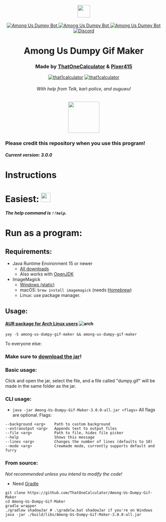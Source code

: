 <p align="center">
   <a href="https://discord.com/api/oauth2/authorize?client_id=847164104161361921&permissions=117760&scope=bot%20applications.commands" target="blank"><img src="https://shields.io/badge/invite_the-discord_bot-7289DA?logo=discord&style=for-the-badge" height="40"/></a>
   <br><br>
   <a href="https://top.gg/bot/847164104161361921/">
      <img src="https://top.gg/api/widget/status/847164104161361921.svg" alt="Among Us Dumpy Bot" />
   </a> <a href="https://top.gg/bot/847164104161361921/">
      <img src="https://top.gg/api/widget/servers/847164104161361921.svg" alt="Among Us Dumpy Bot" />
   </a> <a href="https://top.gg/bot/847164104161361921/">
      <img src="https://top.gg/api/widget/upvotes/847164104161361921.svg" alt="Among Us Dumpy Bot" />
   </a> 
   <!-- <a href="https://github.com/ThatOneCalculator/Among-Us-Dumpy-Gif-Maker/">
      <img src="https://shields.io/badge/Star_on-GitHub-black?logo=github&style=flat" />
   </a> -->
   <a href="https://discord.gg/Z7UZPR3bbW/">
      <img src="https://discordapp.com/api/guilds/716364441658327120/embed.png?style=shield" alt="Discord" />
   </a>
  <h1 align="center">Among Us Dumpy Gif Maker</h1>
</p>

<h3 align="center">Made by <a href="https://t1c.dev">ThatOneCalculator</a> & <a href="https://twitter.com/pixer415">Pixer415</a></h3>
<p align="center"> <a href="https://twitter.com/that1calculator" target="blank"><img src="https://img.shields.io/twitter/follow/that1calculator?logo=twitter&style=for-the-badge" alt="that1calculator"/></a>
 <a href="https://twitter.com/pixer415" target="blank"><img src="https://img.shields.io/twitter/follow/pixer415?logo=twitter&style=for-the-badge" alt="that1calculator"/></a>
<h6 align="center"> With help from Telk, karl-police, and auguwu!</h6>
<div align="center"> <img src="https://media.discordapp.net/attachments/810799100940255260/853461754016694312/servericon.gif" height=100></div>
 </p>


### Please credit this repository when you use this program!
##### Current version: 3.0.0

# Instructions

# Easiest: <a href="https://discord.com/api/oauth2/authorize?client_id=847164104161361921&permissions=117760&scope=bot%20applications.commands" target="blank"><img src="https://shields.io/badge/invite_the-discord_bot-7289DA?logo=discord&style=for-the-badge" height="30"/></a>
##### The help command is `!!help`.

# Run as a program:
## Requirements:
- Java Runtime Environment 15 or newer
    - [All downloads](https://www.oracle.com/java/technologies/javase-jdk16-downloads.html)
    - Also works with [OpenJDK](https://adoptopenjdk.net/releases.html?variant=openjdk16&jvmVariant=hotspot)
- ImageMagick
    - [Windows (static)](https://download.imagemagick.org/ImageMagick/download/binaries/ImageMagick-7.0.11-13-Q16-x64-static.exe)
    - macOS: `brew install imagemagick` (needs [Homebrew](https://brew.sh/))
    - Linux: use package manager.

## Usage:

#### [AUR package for Arch Linux users](https://aur.archlinux.org/packages/among-us-dumpy-gif-maker/) ![arch](https://media.discordapp.net/attachments/810799100940255260/838491685892784178/ezgif-6-fd025aa8c722.png)
`yay -S among-us-dumpy-gif-maker && among-us-dumpy-gif-maker`

To everyone else:

### Make sure to [download the jar](https://github.com/ThatOneCalculator/Among-Us-Dumpy-Gif-Maker/releases/download/v3.0.0/Among-Us-Dumpy-Gif-Maker-3.0.0-all.jar)!

### Basic usage:
Click and open the jar, select the file, and a file called "dumpy.gif" will be made in the same folder as the jar.

### CLI usage:
- `java -jar Among-Us-Dumpy-Gif-Maker-3.0.0-all.jar <flags>`
All flags are optional.
Flags:
```
--background <arg>    Path to custom background
--extraoutput <arg>   Appends text to output files
--file <arg>          Path to file, hides file picker
--help                Shows this message
--lines <arg>         Changes the number of lines (defaults to 10)
--mode <arg>          Crewmade mode, currently supports default and furry
```
### From source:
*Not recommended unless you intend to modify the code!*
- Need [Gradle](https://gradle.org/)
```
git clone https://github.com/ThatOneCalculator/Among-Us-Dumpy-Gif-Maker
cd Among-Us-Dumpy-Gif-Maker
gradle wrapper
./gradlew shadowJar # .\gradelw.bat shadowJar if you're on Windows
java -jar ./build/libs/Among-Us-Dumpy-Gif-Maker-3.0.0-all.jar
```
